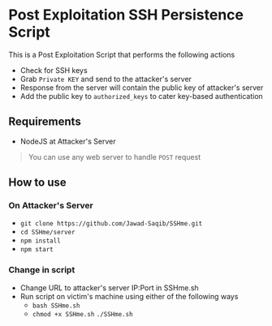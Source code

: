 # Post Exploitation SSH Persistence Script

This is a Post Exploitation Script that performs the following actions
- Check for SSH keys
- Grab `Private KEY` and send to the attacker's server
- Response from the server will contain the public key of attacker's server
- Add the public key to `authorized_keys` to cater key-based authentication

## Requirements
- NodeJS at Attacker's Server
> You can use any web server to handle `POST` request

## How to use
### On Attacker's Server
- `git clone https://github.com/Jawad-Saqib/SSHme.git`
- `cd SSHme/server`
- `npm install`
- `npm start`

### Change in script
- Change URL to attacker's server IP:Port in SSHme.sh
- Run script on victim's machine using either of the following ways
  - `bash SSHme.sh`
  - `chmod +x SSHme.sh` `./SSHme.sh`
